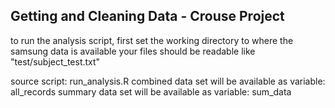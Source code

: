 ## Getting and Cleaning Data - Crouse Project

to run the analysis script, first set the working directory to where the samsung data is available
your files should be readable like "test/subject_test.txt"

source script: run_analysis.R
combined data set will be available as variable: all_records
summary data set will be available as variable: sum_data


